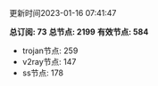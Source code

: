 更新时间2023-01-16 07:41:47

**总订阅: 73**
**总节点: 2199**
**有效节点: 584**
- trojan节点: 259
- v2ray节点: 147
- ss节点: 178
